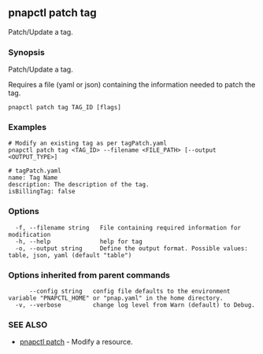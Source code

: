 ## pnapctl patch tag

Patch/Update a tag.

### Synopsis

Patch/Update a tag.

Requires a file (yaml or json) containing the information needed to patch the tag.

```
pnapctl patch tag TAG_ID [flags]
```

### Examples

```
# Modify an existing tag as per tagPatch.yaml
pnapctl patch tag <TAG_ID> --filename <FILE_PATH> [--output <OUTPUT_TYPE>]

# tagPatch.yaml
name: Tag Name
description: The description of the tag.
isBillingTag: false
```

### Options

```
  -f, --filename string   File containing required information for modification
  -h, --help              help for tag
  -o, --output string     Define the output format. Possible values: table, json, yaml (default "table")
```

### Options inherited from parent commands

```
      --config string   config file defaults to the environment variable "PNAPCTL_HOME" or "pnap.yaml" in the home directory.
  -v, --verbose         change log level from Warn (default) to Debug.
```

### SEE ALSO

* [pnapctl patch](pnapctl_patch.md)	 - Modify a resource.

